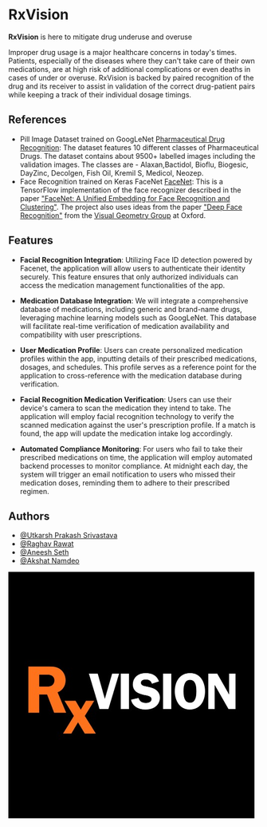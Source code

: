 
# RxVision

**RxVision** is here to mitigate drug underuse and overuse

Improper drug usage is a major healthcare concerns in today's times. Patients, especially of the diseases where they can't take care of their own medications, are at high risk of additional complications or even deaths in cases of under or overuse.  RxVision is backed by paired recognition of the drug and its receiver to assist in validation of the correct drug-patient pairs while keeping a track of their individual dosage timings. 



## References

- Pill Image Dataset trained on GoogLeNet [Pharmaceutical Drug Recognition](https://www.kaggle.com/datasets/gauravduttakiit/pharmaceutical-drug-recognition?select=train): The dataset features 10 different classes of Pharmaceutical Drugs. The dataset contains about 9500+ labelled images including the validation images. The classes are - Alaxan,Bactidol, Bioflu, Biogesic, DayZinc, Decolgen, Fish Oil, Kremil S, Medicol, Neozep.
- Face Recognition trained on Keras FaceNet [FaceNet](https://github.com/davidsandberg/facenet):  This is a TensorFlow implementation of the face recognizer described in the paper
["FaceNet: A Unified Embedding for Face Recognition and Clustering"](http://arxiv.org/abs/1503.03832). The project also uses ideas from the paper ["Deep Face Recognition"](http://www.robots.ox.ac.uk/~vgg/publications/2015/Parkhi15/parkhi15.pdf) from the [Visual Geometry Group](http://www.robots.ox.ac.uk/~vgg/) at Oxford.


## Features


- **Facial Recognition Integration**:
Utilizing Face ID detection powered by Facenet, the application will allow users to authenticate their identity securely. This feature ensures that only authorized individuals can access the medication management functionalities of the app.


- **Medication Database Integration**:
We will integrate a comprehensive database of medications, including generic and brand-name drugs, leveraging machine learning models such as GoogLeNet. This database will facilitate real-time verification of medication availability and compatibility with user prescriptions.


- **User Medication Profile**:
Users can create personalized medication profiles within the app, inputting details of their prescribed medications, dosages, and schedules. This profile serves as a reference point for the application to cross-reference with the medication database during verification.


- **Facial Recognition Medication Verification**:
Users can use their device's camera to scan the medication they intend to take. The application will employ facial recognition technology to verify the scanned medication against the user's prescription profile. If a match is found, the app will update the medication intake log accordingly.


- **Automated Compliance Monitoring**:
For users who fail to take their prescribed medications on time, the application will employ automated backend processes to monitor compliance. At midnight each day, the system will trigger an email notification to users who missed their medication doses, reminding them to adhere to their prescribed regimen.


## Authors

- [@Utkarsh Prakash Srivastava](https://www.github.com/utkarsh231)
- [@Raghav Rawat](https://github.com/rawatraghav)
- [@Aneesh Seth](https://github.com/aneeshseth)
- [@Akshat Namdeo](https://github.com/itsak610)


![Logo](static/logo.jpeg)


